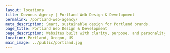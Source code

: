 ```yaml
---
layout: locations
title: Devonus Agency | Portland Web Design & Development
permalink: /portland-web-agency/
meta_description: Smart, sustainable design for Portland brands.
page_title: Portland Web Design & Development
page_description: Websites built with clarity, purpose, and personality for Portland companies.
location: Portland, Oregon, US
main_image: ../public/portland.jpg
---
```

